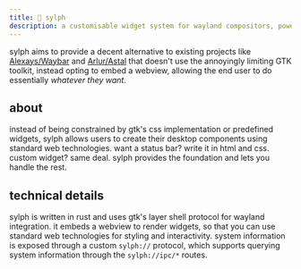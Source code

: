 ```yaml
---
title: 🪷 sylph
description: a customisable widget system for wayland compositors, powered by web technologies.
---
```


sylph aims to provide a decent alternative to existing projects like
[Alexays/Waybar] and [Arlur/Astal] that doesn't use the annoyingly limiting
GTK toolkit, instead opting to embed a webview, allowing the end user to do
essentially _whatever they want_.

## about

instead of being constrained by gtk's css implementation or predefined widgets,
sylph allows users to create their desktop components using standard web
technologies. want a status bar? write it in html and css. custom widget? same
deal. sylph provides the foundation and lets you handle the rest.

## technical details

sylph is written in rust and uses gtk's layer shell protocol for wayland
integration. it embeds a webview to render widgets, so that you can use
standard web technologies for styling and interactivity. system information
is exposed through a custom `sylph://` protocol, which supports querying
system information through the `sylph://ipc/*` routes.

[Alexays/Waybar]: https://github.com/Alexays/Waybar
[Arlur/Astal]: https://github.com/Arlur/Astal
